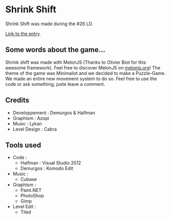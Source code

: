 Shrink Shift
============

Shrink Shift was made during the #26 LD.

[Link to the entry](http://www.ludumdare.com/compo/ludum-dare-26/?action=preview&uid=15080).


Some words about the game...
----------------------------
Shrink shift was made with MelonJS (Thanks to Olivier Biot for this awesome framework). Feel free to discover MelonJS on [melonjs.org](http://melonjs.org/)!
The theme of the game was Minimalist and we decided to make a Puzzle-Game. We made an entire new movement system to do so.
Feel free to use the code or ask something, juste leave a comment.

Credits
-------
- Developpement : Demurgos & Halfman
- Graphism : Azopi
- Music : Lykan
- Level Design : Cabra

Tools used
----------
- Code :
  - Halfman : Visual Studio 2012
  - Demurgos : Komodo Edit
- Music :
  - Cubase
- Graphism :
  - Paint.NET
  - PhotoShop
  - Gimp
- Level Edit :
  - Tiled
